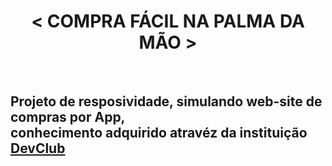 <h1 align="center">< COMPRA FÁCIL NA PALMA DA MÃO ></h1>
<br>
<h2>Projeto de resposividade, simulando web-site de compras por App,<br>conhecimento adquirido atravéz da instituição <a href="https://rodolfomori.com.br/devclub">DevClub</a></h2>
